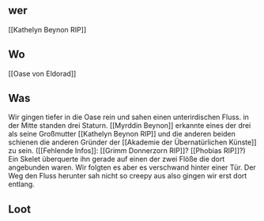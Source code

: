 ## wer
[[Kathelyn Beynon RIP]]

## Wo
[[Oase von Eldorad]]

## Was
Wir gingen tiefer in die Oase rein und sahen einen unterirdischen Fluss. in der Mitte standen drei Staturn. [[Myrddin Beynon]] erkannte eines der drei als seine Großmutter [[Kathelyn Beynon RIP]] und die anderen beiden schienen die anderen Gründer der [[Akademie der Übernatürlichen Künste]] zu sein. ([[Fehlende Infos]]: [[Grimm Donnerzorn RIP]]? [[Phobias RIP]]?) Ein Skelet überquerte ihn gerade auf einen der zwei Flöße die dort angebunden waren. Wir folgten es aber es verschwand hinter einer Tür. Der Weg den Fluss herunter sah nicht so creepy aus also gingen wir erst dort entlang.

## Loot
